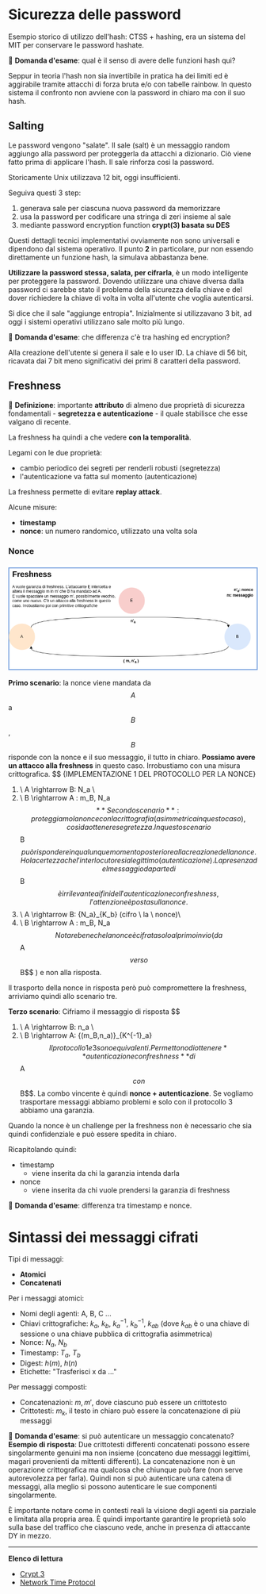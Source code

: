 # Sicurezza delle password

Esempio storico di utilizzo dell'hash: CTSS + hashing, era un sistema del MIT per conservare le password hashate.

:pencil: **Domanda d'esame**: qual è il senso di avere delle funzioni hash qui?

Seppur in teoria l'hash non sia invertibile in pratica ha dei limiti ed è aggirabile tramite attacchi di forza bruta e/o con tabelle rainbow.
In questo sistema il confronto non avviene con la password in chiaro ma con il suo hash.

## Salting

Le password vengono "salate". Il sale (salt) è un messaggio random aggiungo alla password per proteggerla da attacchi a dizionario. Ciò viene fatto prima di applicare l'hash. Il sale rinforza così la password.

Storicamente Unix utilizzava 12 bit, oggi insufficienti.

Seguiva questi 3 step:

1. generava sale per ciascuna nuova password da memorizzare
2. usa la password per codificare una stringa di zeri insieme al sale 
3. mediante password encryption function **crypt(3) basata su DES**

Questi dettagli tecnici implementativi ovviamente non sono universali e dipendono dal sistema operativo.
Il punto **2** in particolare, pur non essendo direttamente un funzione hash, la simulava abbastanza bene.

**Utilizzare la password stessa, salata, per cifrarla**, è un modo intelligente per proteggere la password. Dovendo utilizzare una chiave diversa dalla password ci sarebbe stato il problema della sicurezza della chiave e del dover richiedere la chiave di volta in volta all'utente che voglia autenticarsi. 

Si dice che il sale "aggiunge entropia". Inizialmente si utilizzavano 3 bit, ad oggi i sistemi operativi utilizzano sale molto più lungo.

:pencil: **Domanda d'esame**: che differenza c'è tra hashing ed encryption?

Alla creazione dell'utente si genera il sale e lo user ID.
La chiave di 56 bit, ricavata dai 7 bit meno significativi dei primi 8 caratteri della password.

## Freshness

:notebook_with_decorative_cover: **Definizione**: importante **attributo** di almeno due proprietà di sicurezza fondamentali - **segretezza e autenticazione** - il quale stabilisce che esse valgano di recente.

La freshness ha quindi a che vedere **con la temporalità**.

Legami con le due proprietà:

- cambio periodico dei segreti per renderli robusti (segretezza)
- l'autenticazione va fatta sul momento (autenticazione)

La freshness permette di evitare **replay attack**.

Alcune misure:

- **timestamp**
- **nonce**: un numero randomico, utilizzato una volta sola

### Nonce

![Nonce](./images/nonce.png)

**Primo scenario**: la nonce viene mandata da $$A$$ a $$B$$, $$B$$ risponde con la nonce e il suo messaggio, il tutto in chiaro.
**Possiamo avere un attacco alla freshness** in questo caso. Irrobustiamo con una misura crittografica.
$$ {IMPLEMENTAZIONE 1 DEL PROTOCOLLO PER LA NONCE}
1. \ A \rightarrow B: N_a \\
2. \  B \rightarrow A : m_B, N_a
$$
**Secondo scenario**: proteggiamo la nonce con la crittografia (asimmetrica in questo caso), così da ottenere segretezza.
In questo scenario $$B$$ può rispondere in qualunque momento posteriore alla creazione della nonce. Ho la certezza che l'interlocutore sia legittimo (autenticazione). La presenza del messaggio da parte di $$B$$ è irrilevante ai fini dell'autenticazione con freshness, l'attenzione è posta sulla nonce.
$$
1. \ A \rightarrow B: {N_a}_{K_b} (cifro \  la \ nonce)\\
2. \  B \rightarrow A : m_B, N_a
$$
Notare bene che la nonce è cifrata solo al primo invio ( da $$A$$ verso $$B$$ ) e non alla risposta. 

Il trasporto della nonce in risposta però può compromettere la freshness, arriviamo quindi allo scenario tre.

**Terzo scenario**: Cifriamo il messaggio di risposta
$$
1. \ A \rightarrow B: n_a \\
2. \ B \rightarrow A: {(m_B,n_a)}_{K^{-1}_a}
$$
Il protocollo 1 e 3 sono equivalenti. Permettono di ottenere **autenticazione con freshness** di $$A$$ con $$B$$. La combo vincente è quindi **nonce + autenticazione**. Se vogliamo trasportare messaggi abbiamo problemi e solo con il protocollo 3 abbiamo una garanzia. 

Quando la nonce è un challenge per la freshness non è necessario che sia quindi confidenziale e può essere spedita in chiaro.

Ricapitolando quindi:

- timestamp
  - viene inserita da chi la garanzia intenda darla
- nonce
  - viene inserita da chi vuole prendersi la garanzia di freshness

:pencil: **Domanda d'esame**: differenza tra timestamp e nonce.

# Sintassi dei messaggi cifrati

Tipi di messaggi:

- **Atomici**
- **Concatenati**



Per i messaggi atomici:

- Nomi degli agenti: A, B, C ...
- Chiavi crittografiche: $k_a$, $k_b$, ${k_a}^{-1}$, ${k_b}^{-1}$, $k_{ab}$ (dove $k_{ab}$ è o una chiave di sessione o una chiave pubblica di crittografia asimmetrica)
- Nonce: $N_a$, $N_b$
- Timestamp: $T_a$, $T_b$
- Digest: $h(m)$, $h(n)$
- Etichette: "Trasferisci x da ..."



Per messaggi composti:

- Concatenazioni: $m, m'$, dove ciascuno può essere un crittotesto
- Crittotesti: $m_k$, il testo in chiaro può essere la concatenazione di più messaggi



:pencil: **Domanda d'esame**: si può autenticare un messaggio concatenato?
**Esempio di risposta**: Due crittotesti differenti concatenati possono essere singolarmente genuini ma non insieme (concateno due messaggi legittimi, magari provenienti da mittenti differenti). La concatenazione non è un operazione crittografica ma qualcosa che chiunque può fare (non serve autorevolezza per farla). Quindi non si può autenticare una catena di messaggi, alla meglio si possono autenticare le sue componenti singolarmente.

È importante notare come in contesti reali la visione degli agenti sia parziale e limitata alla propria area. È quindi importante garantire le proprietà solo sulla base del traffico che ciascuno vede, anche in presenza di attaccante DY in mezzo.

------

**Elenco di lettura**

- [Crypt 3](https://en.wikipedia.org/wiki/Crypt_(C))
- [Network Time Protocol](https://it.wikipedia.org/wiki/Network_Time_Protocol)